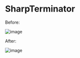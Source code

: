 # SharpTerminator

Before:

![image](https://github.com/mertdas/SharpTerminator/assets/48562581/8d9d66be-82a9-4d19-9910-c78a106a6571)

After:

![image](https://github.com/mertdas/SharpTerminator/assets/48562581/b078b41f-4514-4c7c-b1a7-1ec2919b05e2)

